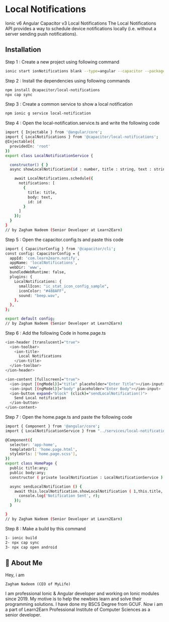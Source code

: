 
# Local Notifications
Ionic v6 Angular Capacitor v3 Local Notifications
The Local Notifications API provides a way to schedule device notifications locally (i.e. without a server sending push notifications).


## Installation
Step 1 : Create a new project using following command
```bash
ionic start ionNotifications blank --type=angular --capacitor --package-id=com.learn2earn.localnotifications
```
Step 2 : Install the dependencies using following commands

```bash
npm install @capacitor/local-notifications
npx cap sync
```
Step 3 : Create a common service to show a local notification
```bash
npm ionic g service local-notification
```
Step 4 : Open the local-notification.service.ts and write the following code
```bash
import { Injectable } from '@angular/core';
import { LocalNotifications } from '@capacitor/local-notifications';
@Injectable({
  providedIn: 'root'
})
export class LocalNotificationService {

  constructor() { }
  async showLocalNotification(id : number, title : string, text : string){

    await LocalNotifications.schedule({
      notifications: [
        {
          title: title,
          body: text,
          id: id
        }
      ]
    });
  }
}
// by Zagham Nadeem (Senior Developer at Learn2Earn)
```
Step 5 : Open the capacitor.config.ts and paste this code
```bash
import { CapacitorConfig } from '@capacitor/cli';
const config: CapacitorConfig = {
  appId: 'com.learn2earn.notify',
  appName: 'localNotifications',
  webDir: 'www',
  bundledWebRuntime: false,
  plugins: {
    LocalNotifications: {
      smallIcon: "ic_stat_icon_config_sample",
      iconColor: "#488AFF",
      sound: "beep.wav",
    },
  },
};

export default config;
// by Zagham Nadeem (Senior Developer at Learn2Earn)
```
Step 6 : Add the following Code in home.page.ts
```bash
<ion-header [translucent]="true">
  <ion-toolbar>
    <ion-title>
      Local Notifications
    </ion-title>
  </ion-toolbar>
</ion-header>

<ion-content [fullscreen]="true">
  <ion-input [(ngModel)]="title" placeholder="Enter Title"></ion-input>
  <ion-input [(ngModel)]="body" placeholder="Enter Body"></ion-input>
  <ion-button expand="block" (click)="sendLocalNotification()">
    Send Local notification
  </ion-button>
</ion-content>
```
Step 7 : Open the home.page.ts and paste the following code
```bash
import { Component } from '@angular/core';
import { LocalNotificationService } from "../services/local-notification.service";

@Component({
  selector: 'app-home',
  templateUrl: 'home.page.html',
  styleUrls: ['home.page.scss'],
})
export class HomePage {
  public title:any;
  public body:any;
  constructor ( private localNotification : LocalNotificationService ) {}

  async sendLocalNotification () {
    await this.localNotification.showLocalNotification ( 1,this.title, this.body  ).then(r=>{
      console.log('Notification Sent', r);
    });
  }

}
// by Zagham Nadeem (Senior Developer at Learn2Earn)
```
Step 8 : Make a build by this command
```bash
1- ionic build
2- npx cap sync
3- npx cap open android
```


## 🚀 About Me
Hey, i am
    
    Zagham Nadeem (CEO of MyLife)

I am professional Ionic & Angular developer and working on Ionic modules since 2019. My motive is to help the newbies learn and solve their programming solutions. I have done my BSCS Degree from GCUF. Now i am a part of Learn2Earn Professional Institute of Computer Sciences as a senior developer.

